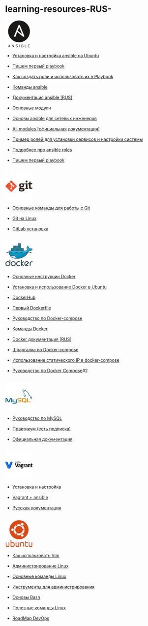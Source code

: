 # learning-resources-RUS-

<!-- Ansible -->
<div>
<img src="https://github.com/devicons/devicon/blob/master/icons/ansible/ansible-original-wordmark.svg" title="Ansible"  alt="Ansible" width="90" height="90"/>&nbsp;
</div>
<ul>
  <li><a href="https://www.digitalocean.com/community/tutorials/how-to-install-and-configure-ansible-on-ubuntu-20-04-ru">Установка и настройка ansible на Ubuntu</a></li><br>
  <li><a href="https://habr.com/ru/company/southbridge/blog/569172/">Пишем первый playbook</a></li><br>
  <li><a href="https://infoit.com.ua/linux/kak-sozdavat-ansible-roli-i-ispolzovat-ix-v-playbook/">Как создать роли и использовать их в Playbook</a></li><br>
  <li><a href="https://900913.ru/tldr/common/en/ansible/">Команды ansible</a></li><br>
  <li><a href="https://pocoz.gitbooks.io/ansible_for_dev_ops_russian/content/ustanovka-ansible.html">Документация ansible [RUS]</a></li><br>
  <li><a href="https://webhamster.ru/mytetrashare/index/mtb0/1574846752mh9044uv9w">Основные модули</a></li><br>
  <li><a href="https://ansible-for-network-engineers.readthedocs.io/ru/latest/book/02_playbook_basics/variables.html">Основы ansible для сетевых инженеров</a></li><br>
  <li><a href="https://docs.ansible.com/ansible/2.9/modules/list_of_all_modules.html">All modules [официальная документация]</a></li><br>
  <li><a href="https://www.dmosk.ru/miniinstruktions.php?mini=ansible-roles-example">Пример ролей для установки сервисов и настройки системы</a></li><br>
  <li><a href="https://andreyex.ru/linux/ansible-roli-v-ansible/">Подробнее про ansible roles</a></li><br>
  <li><a href="https://habr.com/ru/company/southbridge/blog/569172/">Пишем первый playbook</a></li><br>
</ul>

<!-- Git -->
<div>
<img src="https://github.com/devicons/devicon/blob/master/icons/git/git-original-wordmark.svg" title="Git" **alt="Git" width="90" height="90"/>&nbsp
</div>

<ul>
  <li><a href="https://habr.com/ru/company/ruvds/blog/599929/">Основные команды для работы с Git</a></li><br>
  <li><a href="https://www.dmosk.ru/miniinstruktions.php?mini=github-linux-use">Git на Linux</a></li><br>
  <li><a href="https://coderlessons.com/tutorials/devops/vyuchit-gitlab/gitlab-ustanovka">GitLab установка</a></li><br>
</ul>

<!-- Docker -->
<div>
<img src="https://github.com/devicons/devicon/blob/master/icons/docker/docker-original-wordmark.svg" title="Docker"  alt="Docker" width="90" height="90"/>&nbsp;
</div>

<ul>
  <li><a href="https://tproger.ru/translations/docker-instuction/">Основные инструкции Docker</a></li><br>
  <li><a href="https://www.digitalocean.com/community/tutorials/how-to-install-and-use-docker-on-ubuntu-20-04-ru">Установка и использование Docker в Ubuntu</a></li><br>
  <li><a href="https://login.docker.com/u/login/identifier?state=hKFo2SBMZloxajZWaXhROV9CZFktWHVhSVpaNDhvZXZhdzlLRKFur3VuaXZlcnNhbC1sb2dpbqN0aWTZIERqeERTZWdHT3NlNVVaLU9RUDdUcEs5T1lURVNCbW9so2NpZNkgbHZlOUdHbDhKdFNVcm5lUTFFVnVDMGxiakhkaTluYjk">DockerHub</a></li><br>
  <li><a href="https://russianblogs.com/article/78361481693/">Первый Dockerfile</a></li><br>
  <li><a href="https://habr.com/ru/company/ruvds/blog/450312/">Руководство по Docker-compose</a></li><br>
  <li><a href="https://habr.com/ru/company/ruvds/blog/440660/">Команды Docker</a></li><br>
  <li><a href="https://spec-zone.ru/docker~18/compose/compose-file/index">Docker документация [RUS]</a></li><br>
  <li><a href="https://devops.org.ru/dockercompose-summary">Шпаргалка по Docker-compose</a></li><br>
  <li><a href="https://linux-notes.org/ispol-zovanie-staticheskogo-ip-adresa-v-docker-compose/">Использование статического IP в docker-compose</a></li><br>
  <li><a href="https://highload.today/docker-compose/#2">Руководство по Docker Compose</a>#2</li><br> 
</ul>

<!-- MySQL -->
<div>
<img src="https://github.com/devicons/devicon/blob/master/icons/mysql/mysql-original-wordmark.svg" title="MySQL"  alt="MySQL" width="90" height="90"/>&nbsp;
</div>

<ul>
  <li><a href="https://metanit.com/sql/mysql/">Руководство по MySQL</a></li><br>
  <li><a href="https://learndb.ru/courses">Практикум (есть подписка)</a></li><br>
  <li><a href="https://dev.mysql.com/doc/refman/8.0/en/tutorial.html">Официальная документация</a></li><br>
</ul>

<!-- Vagrant -->
<div>
<img src="https://github.com/devicons/devicon/blob/master/icons/vagrant/vagrant-original-wordmark.svg" title="Vagrant"  alt="MySQL" width="90" height="90"/>&nbsp;
</div>

<ul>
  <li><a href="https://wiki.merionet.ru/servernye-resheniya/29/vagrant-ustanovka-i-nastrojka/">Установка и настройка</a></li><br>
  <li><a href="https://runebook.dev/ru/docs/vagrant/provisioning/ansible_local">Vagrant + ansible</a></li><br>
  <li><a href="https://help.ubuntu.ru/wiki/vagrant">Русская документация</a></li><br>
</ul>

<!-- Ubuntu -->
<div>
<img src="https://github.com/devicons/devicon/blob/master/icons/ubuntu/ubuntu-plain-wordmark.svg" title="Ubuntu"  alt="Ubuntu" width="90" height="90"/>&nbsp;
</div>

<ul>
  <li><a href="https://losst.pro/kak-polzovatsya-tekstovym-redaktorom-vim">Как использовать Vim</a></li><br>
  <li><a href="https://losst.pro/administrirovanie-linux">Администрирование Linux</a></li><br>
  <li><a href="https://sadminblog.ru/main-terminal-commands-linux">Основные команды Linux</a></li><br>
  <li><a href="https://systemweakness.com/tools-for-linux-system-administrator-6613b4560805">Инструменты для администрирования</a></li><br>
  <li><a href="https://habr.com/ru/post/47163/">Основы Bash</a></li><br>
  <li><a href="https://kamaok.org.ua/?p=1540">Полезные команды Linux</a></li><br>
  <li><a href="https://bool.dev/blog/detail/roadmap-dlya-devops-inzhenerov">RoadMap DevOps</a></li><br>
</ul>












